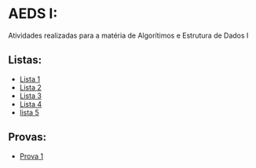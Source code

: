 # AEDS I:
Atividades realizadas para a matéria de Algorítimos e Estrutura de Dados I
## Listas:
- [Lista 1](lista01/README.md)
- [Lista 2]()
- [Lista 3]()
- [Lista 4]()
- [lista 5]()
## Provas:
- [Prova 1]()
